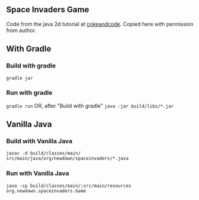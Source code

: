 ## Space Invaders Game

Code from the java 2d tutorial at [cokeandcode](http://www.cokeandcode.com/info/tut2d.html).
Copied here with permission from author.

## With Gradle

### Build with gradle
`gradle jar`

### Run with gradle
`gradle run`
OR, after "Build with gradle"
`java -jar build/libs/*.jar`

## Vanilla Java

### Build with Vanilla Java
`javac -d build/classes/main/ src/main/java/org/newdawn/spaceinvaders/*.java`

### Run with Vanilla Java
`java -cp build/classes/main/:src/main/resources org.newdawn.spaceinvaders.Game`
